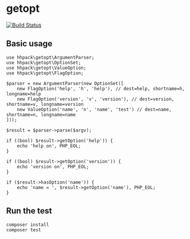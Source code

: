 # getopt

[![Build Status](https://travis-ci.org/hhpack/getopt.svg?branch=master)](https://travis-ci.org/hhpack/getopt)

## Basic usage

```hack
use hhpack\getopt\ArgumentParser;
use hhpack\getopt\OptionSet;
use hhpack\getopt\ValueOption;
use hhpack\getopt\FlagOption;

$parser = new ArgumentParser(new OptionSet([
    new FlagOption('help', 'h', 'help'), // dest=help, shortname=h, longname=help
    new FlagOption('version', 'v', 'version'), // dest=version, shortname=v, longname=version
    new ValueOption('name', 'n', 'name', 'test') // dest=name, shortname=n, longname=name
]));

$result = $parser->parse($argv);

if ((bool) $result->getOption('help')) {
    echo 'help on', PHP_EOL;
}

if ((bool) $result->getOption('version')) {
    echo 'version on', PHP_EOL;
}

if ($result->hasOption('name')) {
    echo 'name = ', $result->getOption('name'), PHP_EOL;
}
```

## Run the test

	composer install
	composer test

